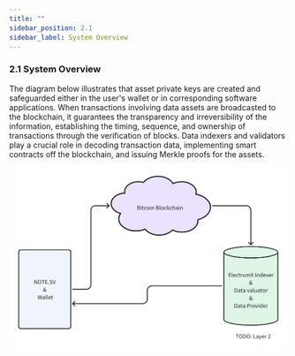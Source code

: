 ```yaml
---
title: ""
sidebar_position: 2.1
sidebar_label: System Overview
---
```


### 2.1 System Overview
The diagram below illustrates that asset private keys are created and safeguarded either in the user's wallet or in corresponding software applications. When transactions involving data assets are broadcasted to the blockchain, it guarantees the transparency and irreversibility of the information, establishing the timing, sequence, and ownership of transactions through the verification of blocks. Data indexers and validators play a crucial role in decoding transaction data, implementing smart contracts off the blockchain, and issuing Merkle proofs for the assets.

![Arch](./arch.png)

